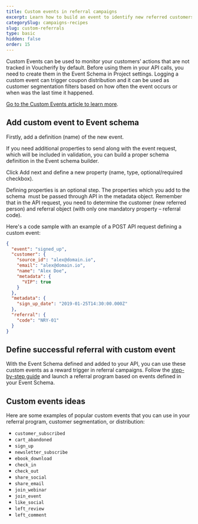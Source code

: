 ```yaml
---
title: Custom events in referral campaigns
excerpt: Learn how to build an event to identify new referred customers
categorySlug: campaigns-recipes
slug: custom-referrals
type: basic
hidden: false
order: 15
---
```


Custom Events can be used to monitor your customers’ actions that are not tracked in Voucherify by default. Before using them in your API calls, you need to create them in the Event Schema in Project settings. Logging a custom event can trigger coupon distribution and it can be used as customer segmentation filters based on how often the event occurs or when was the last time it happened.

[Go to the Custom Events article to learn more](https://support.voucherify.io/article/111-custom-events).

## Add custom event to Event schema

Firstly, add a definition (name) of the new event.

If you need additional properties to send along with the event request, which will be included in validation, you can build a proper schema definition in the Event schema builder.

Click Add next and define a new property (name, type, optional/required checkbox). 

Defining properties is an optional step. The properties which you add to the schema 
must be passed through API in the metadata object. Remember that in the API request, you need to determine the customer (new referred person) and referral object (with only one mandatory property – referral code). 

Here's a code sample with an example of a POST API request defining a custom event:

```json
{
  "event": "signed_up",
  "customer": {
    "source_id": "alex@domain.io",
    "email": "alex@domain.io",
    "name": "Alex Doe",
    "metadata": {
      "VIP": true
    }
  },
  "metadata": {
    "sign_up_date": "2019-01-25T14:30:00.000Z"
  },
  "referral": {
    "code": "NRY-01"
  }
}
```

## Define successful referral with custom event

With the Event Schema defined and added to your API, you can use these custom events as a reward trigger in referral campaigns. Follow the [step-by-step guide](https://support.voucherify.io/article/161-how-to-create-referral-program-step-by-step) and launch a referral program based on events defined in your Event Schema.

## Custom events ideas

Here are some examples of popular custom events that you can use in your referral program, customer segmentation, or distribution:
- `customer_subscribed`
- `cart_abandoned`
- `sign_up`
- `newsletter_subscribe`
- `ebook_download`
- `check_in`
- `check_out`
- `share_social`
- `share_email`
- `join_webinar`
- `join_event`
- `like_social`
- `left_review`
- `left_comment`
